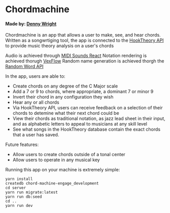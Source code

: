 # Chordmachine
#### Made by: [Denny Wright](https://github.com/DWright89)

Chordmachine is an app that allows a user to make, see, and hear chords.
Written as a songwrtiging tool, the app is connected to the [HookTheory API](https://www.hooktheory.com/api/trends/docs) to provide music theory analysis on a user's chords

Audio is achieved through [MIDI Sounds React](https://github.com/surikov/midi-sounds-react)
Notation rendering is achieved thorugh [VexFlow](https://www.vexflow.com/)
Random name generation is achieved thorgh the [Random Word API](http://random-word-api.herokuapp.com/home)

In the app, users are able to:
- Create chords on any degree of the C Major scale
- Add a 7 or 9 to chords, where appropriate, a dominant 7 or minor 9
- Invert their chord in any configuration they wish
- Hear any or all chords
- Via HookTheory API, users can receive feedback on a selection of their chords to detemine what their next chord could be
- View their chords as traditional notation, as jazz lead sheet in their input, and as alphabetic letters to appeal to musicians at any skill level
- See what songs in the HookTheory database contain the exact chords that a user has saved.

Future features:
- Allow users to create chords outside of a tonal center
- Allow users to operate in any musical key


Running this app on your machine is extremely simple:
```
yarn install
createdb chord-machine-engage_development
cd server
yarn run migrate:latest
yarn run db:seed
cd ..
yarn run dev 
```